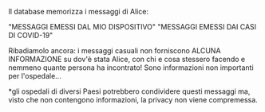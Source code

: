 Il database memorizza i messaggi di Alice:

"MESSAGGI EMESSI DAL MIO DISPOSITIVO"
"MESSAGGI EMESSI DAI CASI DI COVID-19"

Ribadiamolo ancora: i messaggi casuali non forniscono ALCUNA INFORMAZIONE su dov'è stata Alice, con chi e cosa stessero facendo e nemmeno quante persona ha incontrato! Sono informazioni non importanti per l'ospedale...

*gli ospedali di diversi Paesi potrebbero condividere questi messaggi ma, visto che non contengono informazioni, la privacy non viene compremessa.